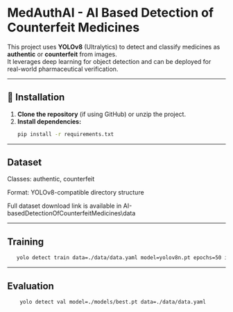 # MedAuthAI - AI Based Detection of Counterfeit Medicines

This project uses **YOLOv8** (Ultralytics) to detect and classify medicines as **authentic** or **counterfeit** from images.  
It leverages deep learning for object detection and can be deployed for real-world pharmaceutical verification.

---
## 🚀 Installation

1. **Clone the repository** (if using GitHub) or unzip the project.
2. **Install dependencies:**
   ```bash
   pip install -r requirements.txt

---
## Dataset
Classes: authentic, counterfeit

Format: YOLOv8-compatible directory structure

Full dataset download link is available in AI-basedDetectionOfCounterfeitMedicines\data

---
## Training
```bash
   yolo detect train data=./data/data.yaml model=yolov8n.pt epochs=50 imgsz=640 batch=16
```

---
## Evaluation
```bash
    yolo detect val model=./models/best.pt data=./data/data.yaml
```
